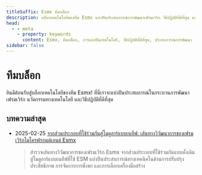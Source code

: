 ```yaml
---
titleSuffix: Esmx ทีมบล็อก
description: บล็อกเทคโนโลยีของทีม Esmx แบ่งปันประสบการณ์การพัฒนาเฟรมเวิร์ก วิธีปฏิบัติที่ดีที่สุด และนวัตกรรมทางเทคโนโลยี
head:
  - - meta
    - property: keywords
      content: Esmx, ทีมบล็อก, การแบ่งปันเทคโนโลยี, วิธีปฏิบัติที่ดีที่สุด, ประสบการณ์การพัฒนา
sidebar: false
---
```


# ทีมบล็อก

ยินดีต้อนรับสู่บล็อกเทคโนโลยีของทีม Esmx! ที่นี่เราจะแบ่งปันประสบการณ์ในกระบวนการพัฒนาเฟรมเวิร์ก นวัตกรรมทางเทคโนโลยี และวิธีปฏิบัติที่ดีที่สุด

## บทความล่าสุด

- 2025-02-25 [จากส่วนประกอบที่ใช้ร่วมกันสู่โมดูลาร์แบบเนทีฟ: เส้นทางวิวัฒนาการของเฟรมเวิร์กไมโครฟรอนต์เอนด์ Esmx](./birth-of-esmx.md)
  > สำรวจเส้นทางวิวัฒนาการของเฟรมเวิร์ก Esmx จากส่วนประกอบที่ใช้ร่วมกันแบบดั้งเดิมสู่โมดูลาร์แบบเนทีฟที่ใช้ ESM แบ่งปันประสบการณ์ทางเทคนิคในด้านการปรับปรุงประสิทธิภาพ การจัดการการพึ่งพา และการเลือกเครื่องมือสร้าง